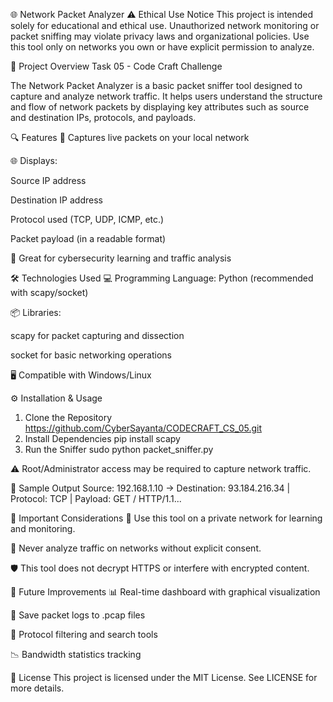 🌐 Network Packet Analyzer
⚠️ Ethical Use Notice
This project is intended solely for educational and ethical use.
Unauthorized network monitoring or packet sniffing may violate privacy laws and organizational policies. Use this tool only on networks you own or have explicit permission to analyze.

📘 Project Overview
Task 05 - Code Craft Challenge

The Network Packet Analyzer is a basic packet sniffer tool designed to capture and analyze network traffic. It helps users understand the structure and flow of network packets by displaying key attributes such as source and destination IPs, protocols, and payloads.

🔍 Features
📡 Captures live packets on your local network

🌐 Displays:

Source IP address

Destination IP address

Protocol used (TCP, UDP, ICMP, etc.)

Packet payload (in a readable format)

🧪 Great for cybersecurity learning and traffic analysis

🛠️ Technologies Used
💻 Programming Language: Python (recommended with scapy/socket)

📦 Libraries:

scapy for packet capturing and dissection

socket for basic networking operations

🖥️ Compatible with Windows/Linux

⚙️ Installation & Usage
1. Clone the Repository
   https://github.com/CyberSayanta/CODECRAFT_CS_05.git
2. Install Dependencies
   pip install scapy
3. Run the Sniffer
   sudo python packet_sniffer.py

⚠️ Root/Administrator access may be required to capture network traffic.

📄 Sample Output
Source: 192.168.1.10 → Destination: 93.184.216.34 | Protocol: TCP | Payload: GET / HTTP/1.1...

📌 Important Considerations
📶 Use this tool on a private network for learning and monitoring.

👥 Never analyze traffic on networks without explicit consent.

🛡️ This tool does not decrypt HTTPS or interfere with encrypted content.


🚀 Future Improvements
📊 Real-time dashboard with graphical visualization

📁 Save packet logs to .pcap files

📂 Protocol filtering and search tools

📉 Bandwidth statistics tracking

📄 License
This project is licensed under the MIT License. See LICENSE for more details.
